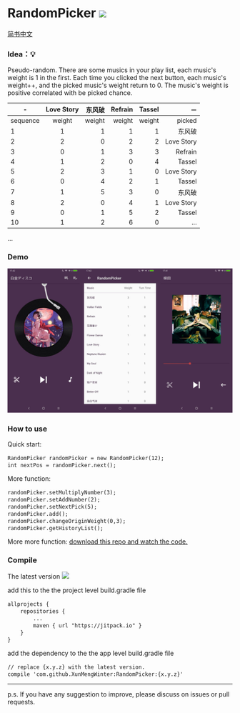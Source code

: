 # RandomPicker [![](https://jitpack.io/v/XunMengWinter/RandomPicker.svg)](https://jitpack.io/#XunMengWinter/RandomPicker)

[简书中文](http://www.jianshu.com/p/472fed76690a)

### Idea：💡
Pseudo-random. There are some musics in your play list, each music's weight is 1 in the first.
Each time you clicked the next button, each music's weight++, and the picked music's weight return to 0.
The music's weight is positive correlated with be picked chance.

|  -     | Love Story | 东风破  |Refrain  | Tassel|   －       |
| -------|:----------:| -------:| -------:|------:|-----------:|
|sequence|  weight    | weight  |weight   | weight|   picked   |
| 1      |    1       |     1   |   1     |   1   |   东风破   |
| 2      |    2       |     0   |   2     |   2   | Love Story |
| 3      |    0       |     1   |   3     |   3   |   Refrain  |
| 4      |    1       |     2   |   0     |   4   |   Tassel   |
| 5      |    2       |     3   |   1     |   0   | Love Story |
| 6      |    0       |     4   |   2     |   1   |   Tassel   |
| 7      |    1       |     5   |   3     |   0   |   东风破   |
| 8      |    2       |     0   |   4     |   1   | Love Story |
| 9      |    0       |     1   |   5     |   2   |   Tassel   |
| 10     |    1       |     2   |   6     |   0   |     ...    |
...

### Demo
![RandomPicker](https://raw.githubusercontent.com/XunMengWinter/source/master/images/RandomPicker.jpg)

### How to use
Quick start:
```
RandomPicker randomPicker = new RandomPicker(12);
int nextPos = randomPicker.next();
```
More function:
```
randomPicker.setMultiplyNumber(3);
randomPicker.setAddNumber(2);
randomPicker.setNextPick(5);
randomPicker.add();
randomPicker.changeOriginWeight(0,3);
randomPicker.getHistoryList();
```
More more function:
[download this repo and watch the code.](https://github.com/XunMengWinter/RandomPicker)

### Compile
The latest version [![](https://jitpack.io/v/XunMengWinter/RandomPicker.svg)](https://jitpack.io/#XunMengWinter/RandomPicker)

add this to the the project level build.gradle file

```
allprojects {
    repositories {
        ...
        maven { url "https://jitpack.io" }
    }
}
```

add the dependency to the the app level build.gradle file

```
// replace {x.y.z} with the latest version.
compile 'com.github.XunMengWinter:RandomPicker:{x.y.z}'
```


-----------------
p.s. If you have any suggestion to improve, please discuss on issues or pull requests.
